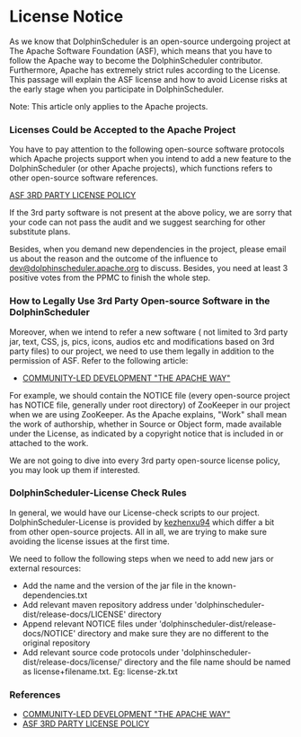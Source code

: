 # License Notice

As we know that DolphinScheduler is an open-source undergoing project at The Apache Software Foundation (ASF), which means that you have to follow the Apache way to become the DolphinScheduler contributor. Furthermore, Apache has extremely strict rules according to the License. This passage will explain the ASF license and how to avoid License risks at the early stage when you participate in DolphinScheduler.

Note: This article only applies to the Apache projects.

### Licenses Could be Accepted to the Apache Project

You have to pay attention to the following open-source software protocols which Apache projects support when you intend to add a new feature to the DolphinScheduler (or other Apache projects), which functions refers to other open-source software references.

[ASF 3RD PARTY LICENSE POLICY](https://apache.org/legal/resolved.html)

If the 3rd party software is not present at the above policy, we are sorry that your code can not pass the audit and we suggest searching for other substitute plans.

Besides,  when you demand new dependencies in the project, please email us about the reason and the outcome of the influence to dev@dolphinscheduler.apache.org to discuss. Besides, you need at least 3 positive votes from the PPMC to finish the whole step.

### How to Legally Use 3rd Party Open-source Software in the DolphinScheduler

Moreover, when we intend to refer a new software ( not limited to 3rd party jar, text, CSS, js, pics, icons, audios etc and modifications based on 3rd party files) to our project, we need to use them legally in addition to the permission of ASF. Refer to the following article:

* [COMMUNITY-LED DEVELOPMENT "THE APACHE WAY"](https://apache.org/dev/licensing-howto.html)


For example, we should contain the NOTICE file (every open-source project has NOTICE file, generally under root directory) of ZooKeeper in our project when we are using ZooKeeper. As the Apache explains, "Work" shall mean the work of authorship, whether in Source or Object form, made available under the License, as indicated by a copyright notice that is included in or attached to the work.

We are not going to dive into every 3rd party open-source license policy, you may look up them if interested.

### DolphinScheduler-License Check Rules

In general, we would have our License-check scripts to our project. DolphinScheduler-License is provided by [kezhenxu94](https://github.com/kezhenxu94) which differ a bit from other open-source projects. All in all, we are trying to make sure avoiding the license issues at the first time.

We need to follow the following steps when we need to add new jars or external resources:

* Add the name and the version of the jar file in the known-dependencies.txt
* Add relevant maven repository address under 'dolphinscheduler-dist/release-docs/LICENSE' directory
* Append relevant NOTICE files under 'dolphinscheduler-dist/release-docs/NOTICE' directory and make sure they are no different to the original repository
* Add relevant source code protocols under 'dolphinscheduler-dist/release-docs/license/' directory and the file name should be named as license+filename.txt. Eg: license-zk.txt

### References

* [COMMUNITY-LED DEVELOPMENT "THE APACHE WAY"](https://apache.org/dev/licensing-howto.html)
* [ASF 3RD PARTY LICENSE POLICY](https://apache.org/legal/resolved.html)

